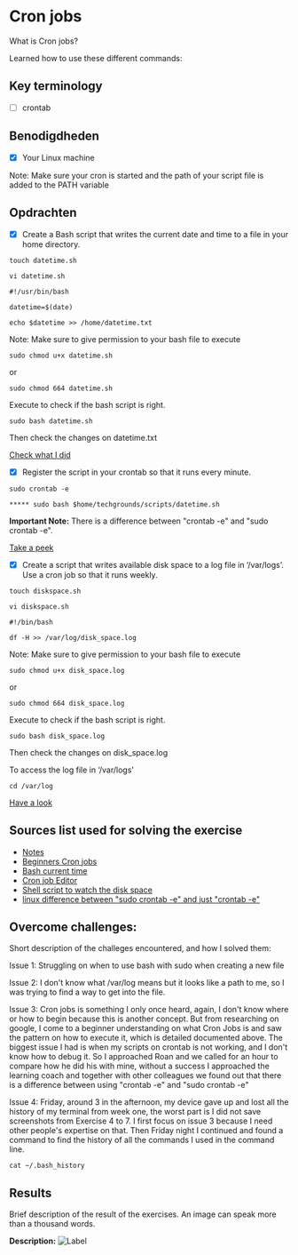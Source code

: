 # Cron jobs

What is Cron jobs?

Learned how to use these different commands:

## Key terminology

- [ ] crontab

## Benodigdheden

- [x] Your Linux machine

Note: Make sure your cron is started and the path of your script file is added to the PATH variable


## Opdrachten

- [x] Create a Bash script that writes the current date and time to a file in your home directory.


```
touch datetime.sh

vi datetime.sh

#!/usr/bin/bash

datetime=$(date)

echo $datetime >> /home/datetime.txt
```

Note: Make sure to give permission to your bash file to execute

```
sudo chmod u+x datetime.sh
```

or 

```
sudo chmod 664 datetime.sh
```

Execute to check if the bash script is right. 
```
sudo bash datetime.sh
```

Then check the changes on datetime.txt

[Check what I did]()

- [x] Register the script in your crontab so that it runs every minute.

```
sudo crontab -e

***** sudo bash $home/techgrounds/scripts/datetime.sh
```

**Important Note:** There is a difference between "crontab -e" and "sudo crontab -e".

[Take a peek]()

- [x] Create a script that writes available disk space to a log file in ‘/var/logs’. Use a cron job so that it runs weekly.

```
touch diskspace.sh

vi diskspace.sh

#!/bin/bash

df -H >> /var/log/disk_space.log

```

Note: Make sure to give permission to your bash file to execute

```
sudo chmod u+x disk_space.log
```

or 

```
sudo chmod 664 disk_space.log
```

Execute to check if the bash script is right. 
```
sudo bash disk_space.log
```

Then check the changes on disk_space.log

To access the log file in ‘/var/logs’
```
cd /var/log
```

[Have a look]()

## Sources list used for solving the exercise

- [Notes](https://docs.google.com/document/d/1AkYSIMAVUV80uiGOafPnvR7k05jMlWtA/edit)
- [Beginners Cron jobs](https://ostechnix.com/a-beginners-guide-to-cron-jobs/)
- [Bash current time](https://tecadmin.net/get-current-date-and-time-in-bash/)
- [Cron job Editor](https://crontab.guru/every-week)
- [Shell script to watch the disk space](https://www.cyberciti.biz/tips/shell-script-to-watch-the-disk-space.html)
- [linux difference between "sudo crontab -e" and just "crontab -e"](https://stackoverflow.com/questions/43237488/linux-difference-between-sudo-crontab-e-and-just-crontab-e#:~:text=Yes%2C%20indeed%20they%20are%20different,user%20who%20is%20logged%20in.)

## Overcome challenges:

Short description of the challeges encountered, and how I solved them:

Issue 1: Struggling on when to use bash with sudo when creating a new file

Issue 2: I don't know what /var/log means but it looks like a path to me, so I was trying to find a way to get into the file.

Issue 3: Cron jobs is something I only once heard, again, I don't know where or how to begin because this is another concept. But from researching on google, I come to a beginner understanding on what Cron Jobs is and saw the pattern on how to execute it, which is detailed documented above. The biggest issue I had is when my scripts on crontab is not working, and I don't know how to debug it. So I approached Roan and we called for an hour to compare how he did his with mine, without a success
I approached the learning coach and together with other colleagues we found out that there is a difference between using "crontab -e" and "sudo crontab -e"

Issue 4: Friday, around 3 in the afternoon, my device gave up and lost all the history of my terminal from week one, the worst part is I did not save screenshots from Exercise 4 to 7. I first focus on issue 3 because I need other people's expertise on that. Then Friday night I continued and found a command to find the history of all the commands I used in the command line.

```
cat ~/.bash_history
```


## Results

Brief description of the result of the exercises. An image can speak more than a thousand words.

**Description:**
![Label]()
